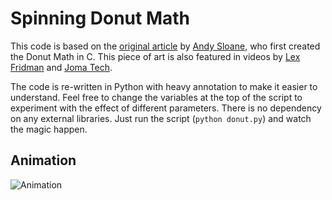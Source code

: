 # Spinning Donut Math

This code is based on the [original article](https://www.a1k0n.net/2021/01/13/optimizing-donut.html) by [Andy Sloane](https://www.a1k0n.net/), who first created the Donut Math in C. This piece of art is also featured in videos by [Lex Fridman](https://www.youtube.com/watch?v=DEqXNfs_HhY) and [Joma Tech](https://www.youtube.com/watch?v=sW9npZVpiMI).

The code is re-written in Python with heavy annotation to make it easier to understand. Feel free to change the variables at the top of the script to experiment with the effect of different parameters. There is no dependency on any external libraries. Just run the script (`python donut.py`) and watch the magic happen.

## Animation

![Animation](donut.gif)
